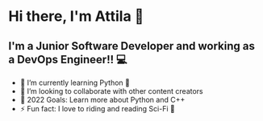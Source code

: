 # Hi there, I'm Attila 👋 

## I'm a Junior Software Developer and working as a DevOps Engineer!! :computer:


- 🌱 I’m currently learning Python :snake:
- 👯 I’m looking to collaborate with other content creators
- 🥅 2022 Goals: Learn more about Python and C++
- ⚡ Fun fact: I love to riding and reading Sci-Fi :space_invader:
